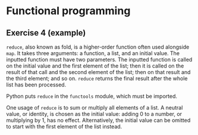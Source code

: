 # Functional programming

## Exercise 4 (example)

`reduce`, also known as fold, is a higher-order function often used alongside `map`. It takes three arguments: a
function, a list, and an initial value. The inputted function must have two parameters. The inputted function is called
on the initial value and the first element of the list; then it is called on the result of that call and the second
element of the list; then on that result and the third element; and so on. `reduce` returns the final result after the
whole list has been processed.

Python puts `reduce` in the `functools` module, which must be imported.

One usage of `reduce` is to sum or multiply all elements of a list. A neutral value, or identity, is chosen as the
initial value: adding 0 to a number, or multiplying by 1, has no effect. Alternatively, the initial value can be omitted
to start with the first element of the list instead.

